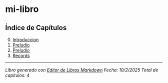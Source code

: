 # mi-libro

## Índice de Capítulos

00. [Introduccion](./00_introduccion.md)
01. [Preludio](./01_preludio.md)
02. [Preludio](./02_preludio.md)
03. [Records](./03_records.md)

---

*Libro generado con [Editor de Libros Markdown](http://localhost:3001)*
*Fecha: 10/2/2025*
*Total de capítulos: 4*
